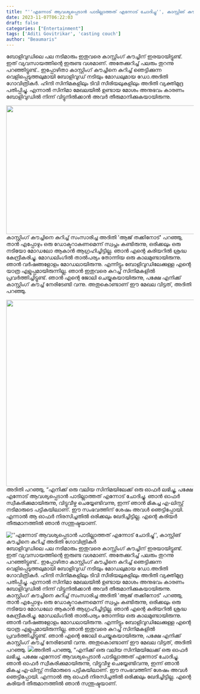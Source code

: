 ```yaml
---
title: "''എന്നോട് ആവശ്യപ്പെടാൻ പാടില്ലാത്തത് എന്നോട് ചോദിച്ചു'', കാസ്റ്റിങ് കൗച്ചിനെ കുറിച്ച് അദിതി ഗോവിത്രികർ"
date: 2023-11-07T06:22:03
draft: false
categories: ["Entertainment"]
tags: ['Aditi Govitrikar', 'casting couch']
author: "Beaumaris"
---
```


ബോളിവുഡിലെ പല നടിമാരും ഇതുവരെ കാസ്റ്റിംഗ് കൗച്ചിന് ഇരയായിട്ടുണ്ട്. ഇത് വ്യവസായത്തിന്റെ ഇരുണ്ട വശമാണ്. അതേക്കുറിച്ച് പലരും തുറന്നു പറഞ്ഞിട്ടുണ്ട്.. ഇപ്പോഴിതാ കാസ്റ്റിംഗ് കൗച്ചിനെ കുറിച്ച് ഞെട്ടിക്കുന്ന വെളിപ്പെടുത്തലുമായി ബോളിവുഡ് നടിയും മോഡലുമായ ഡോ.അദിതി ഗോവിത്രികർ. ഹിന്ദി സിനിമകളിലും ടിവി സീരിയലുകളിലും അദിതി വ്യക്തിമുദ്ര പതിപ്പിച്ചു. എന്നാൽ സിനിമാ മേഖലയിൽ ഉണ്ടായ മോശം അനുഭവം കാരണം ബോളിവുഡിൽ നിന്ന് വിട്ടുനിൽക്കാൻ അവർ തീരുമാനിക്കുകയായിരുന്നു.

<img class="alignnone size-full wp-image-428526" src="https://cdn.boolokam.com/articles/2023/11/ffffffff.jpg" alt="" width="610" height="345" />കാസ്റ്റിംഗ് കൗച്ചിനെ കുറിച്ച് സംസാരിച്ച അദിതി 'ആജ് തക്കിനോട്' പറഞ്ഞു, താൻ എപ്പോഴും ഒരു ഡോക്ടറാകണമെന്ന് സ്വപ്നം കണ്ടിരുന്നു, ഒരിക്കലും ഒരു നടിയോ മോഡലോ ആകാൻ ആഗ്രഹിച്ചിട്ടില്ല. ഞാൻ എന്റെ കരിയറിൽ ശ്രദ്ധ കേന്ദ്രീകരിച്ചു. മോഡലിംഗിൽ താൽപര്യം തോന്നിയ ഒരു കാലമുണ്ടായിരുന്നു. ഞാൻ വർഷങ്ങളോളം മോഡലായിരുന്നു. എന്നിട്ടും ബോളിവുഡിലേക്കുള്ള എന്റെ യാത്ര എളുപ്പമായിരുന്നില്ല. ഞാൻ ഇതുവരെ കുറച്ച് സിനിമകളിൽ പ്രവർത്തിച്ചിട്ടുണ്ട്. ഞാൻ എന്റെ ജോലി ചെയ്യുകയായിരുന്നു, പക്ഷേ എനിക്ക് കാസ്റ്റിംഗ് കൗച്ച് നേരിടേണ്ടി വന്നു. അതുകൊണ്ടാണ് ഈ മേഖല വിട്ടത്, അദിതി പറഞ്ഞു.

<img class="size-full wp-image-428527 aligncenter" src="https://cdn.boolokam.com/articles/2023/11/fwfwffwwfff.jpg" alt="" width="700" height="500" />അദിതി പറഞ്ഞു, “എനിക്ക് ഒരു വലിയ സിനിമയിലേക്ക് ഒരു ഓഫർ ലഭിച്ചു, പക്ഷേ എന്നോട് ആവശ്യപ്പെടാൻ പാടില്ലാത്തത് എന്നോട് ചോദിച്ചു. ഞാൻ ഓഫർ സ്വീകരിക്കുമായിരുന്നു, വിട്ടുവീഴ്ച ചെയ്യേണ്ടിവന്നു, ഇന്ന് ഞാൻ മികച്ച എ-ലിസ്റ്റ് നടിമാരുടെ പട്ടികയിലാണ്. ഈ സംഭവത്തിന് ശേഷം അവൾ ഞെട്ടിപ്പോയി. എന്നാൽ ആ ഓഫർ നിരസിച്ചതിൽ ഒരിക്കലും ഖേദിച്ചിട്ടില്ല. എന്റെ കരിയർ തീരുമാനത്തിൽ ഞാൻ സന്തുഷ്ടയാണ്.


![''എന്നോട് ആവശ്യപ്പെടാൻ പാടില്ലാത്തത് എന്നോട് ചോദിച്ചു'', കാസ്റ്റിങ് കൗച്ചിനെ കുറിച്ച് അദിതി ഗോവിത്രികർ](https://cdn.boolokam.com/articles/2023/11/ffffffff.jpg)ബോളിവുഡിലെ പല നടിമാരും ഇതുവരെ കാസ്റ്റിംഗ് കൗച്ചിന് ഇരയായിട്ടുണ്ട്. ഇത് വ്യവസായത്തിന്റെ ഇരുണ്ട വശമാണ്. അതേക്കുറിച്ച് പലരും തുറന്നു പറഞ്ഞിട്ടുണ്ട്.. ഇപ്പോഴിതാ കാസ്റ്റിംഗ് കൗച്ചിനെ കുറിച്ച് ഞെട്ടിക്കുന്ന വെളിപ്പെടുത്തലുമായി ബോളിവുഡ് നടിയും മോഡലുമായ ഡോ.അദിതി ഗോവിത്രികർ. ഹിന്ദി സിനിമകളിലും ടിവി സീരിയലുകളിലും അദിതി വ്യക്തിമുദ്ര പതിപ്പിച്ചു. എന്നാൽ സിനിമാ മേഖലയിൽ ഉണ്ടായ മോശം അനുഭവം കാരണം ബോളിവുഡിൽ നിന്ന് വിട്ടുനിൽക്കാൻ അവർ തീരുമാനിക്കുകയായിരുന്നു. കാസ്റ്റിംഗ് കൗച്ചിനെ കുറിച്ച് സംസാരിച്ച അദിതി 'ആജ് തക്കിനോട്' പറഞ്ഞു, താൻ എപ്പോഴും ഒരു ഡോക്ടറാകണമെന്ന് സ്വപ്നം കണ്ടിരുന്നു, ഒരിക്കലും ഒരു നടിയോ മോഡലോ ആകാൻ ആഗ്രഹിച്ചിട്ടില്ല. ഞാൻ എന്റെ കരിയറിൽ ശ്രദ്ധ കേന്ദ്രീകരിച്ചു. മോഡലിംഗിൽ താൽപര്യം തോന്നിയ ഒരു കാലമുണ്ടായിരുന്നു. ഞാൻ വർഷങ്ങളോളം മോഡലായിരുന്നു. എന്നിട്ടും ബോളിവുഡിലേക്കുള്ള എന്റെ യാത്ര എളുപ്പമായിരുന്നില്ല. ഞാൻ ഇതുവരെ കുറച്ച് സിനിമകളിൽ പ്രവർത്തിച്ചിട്ടുണ്ട്. ഞാൻ എന്റെ ജോലി ചെയ്യുകയായിരുന്നു, പക്ഷേ എനിക്ക് കാസ്റ്റിംഗ് കൗച്ച് നേരിടേണ്ടി വന്നു. അതുകൊണ്ടാണ് ഈ മേഖല വിട്ടത്, അദിതി പറഞ്ഞു. ![](https://cdn.boolokam.com/articles/2023/11/fwfwffwwfff.jpg)അദിതി പറഞ്ഞു, “എനിക്ക് ഒരു വലിയ സിനിമയിലേക്ക് ഒരു ഓഫർ ലഭിച്ചു, പക്ഷേ എന്നോട് ആവശ്യപ്പെടാൻ പാടില്ലാത്തത് എന്നോട് ചോദിച്ചു. ഞാൻ ഓഫർ സ്വീകരിക്കുമായിരുന്നു, വിട്ടുവീഴ്ച ചെയ്യേണ്ടിവന്നു, ഇന്ന് ഞാൻ മികച്ച എ-ലിസ്റ്റ് നടിമാരുടെ പട്ടികയിലാണ്. ഈ സംഭവത്തിന് ശേഷം അവൾ ഞെട്ടിപ്പോയി. എന്നാൽ ആ ഓഫർ നിരസിച്ചതിൽ ഒരിക്കലും ഖേദിച്ചിട്ടില്ല. എന്റെ കരിയർ തീരുമാനത്തിൽ ഞാൻ സന്തുഷ്ടയാണ്.
